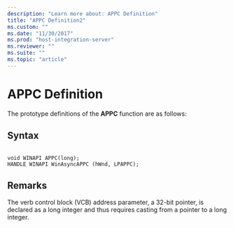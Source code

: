 ```yaml
---
description: "Learn more about: APPC Definition"
title: "APPC Definition2"
ms.custom: ""
ms.date: "11/30/2017"
ms.prod: "host-integration-server"
ms.reviewer: ""
ms.suite: ""
ms.topic: "article"
---
```

# APPC Definition
The prototype definitions of the **APPC** function are as follows:  
  
## Syntax  
  
```  
  
void WINAPI APPC(long);  
HANDLE WINAPI WinAsyncAPPC (hWnd, LPAPPC);  
```  
  
## Remarks  
 The verb control block (VCB) address parameter, a 32-bit pointer, is declared as a long integer and thus requires casting from a pointer to a long integer.
